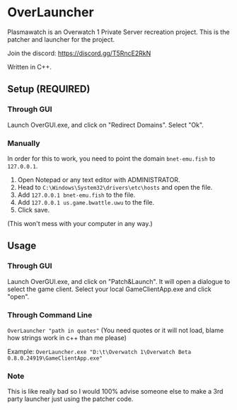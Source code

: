 # OverLauncher
Plasmawatch is an Overwatch 1 Private Server recreation project. This is the patcher and launcher for the project.

Join the discord: https://discord.gg/T5RncE2RkN

Written in C++.

## Setup (REQUIRED)

### Through GUI
Launch OverGUI.exe, and click on "Redirect Domains". Select "Ok".

### Manually
In order for this to work, you need to point the domain `bnet-emu.fish` to `127.0.0.1`.
1. Open Notepad or any text editor with ADMINISTRATOR.
2. Head to `C:\Windows\System32\drivers\etc\hosts` and open the file.
3. Add `127.0.0.1 bnet-emu.fish` to the file.
4. Add `127.0.0.1 us.game.bwattle.uwu` to the file.
5. Click save.

(This won't mess with your computer in any way.)

## Usage

### Through GUI
Launch OverGUI.exe, and click on "Patch&Launch". It will open a dialogue to select the game client. Select your local GameClientApp.exe and click "open".

### Through Command Line
`OverLauncher "path in quotes"`
(You need quotes or it will not load, blame how strings work in c++ than me please)

Example: `OverLauncher.exe "D:\t\Overwatch 1\Overwatch Beta 0.8.0.24919\GameClientApp.exe"`

### Note
This is like really bad so I would 100% advise someone else to make a 3rd party launcher just using the patcher code.
